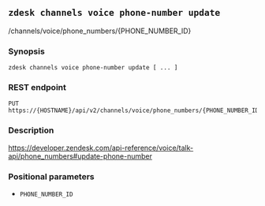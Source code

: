 ## `zdesk channels voice phone-number update`

/channels/voice/phone_numbers/{PHONE_NUMBER_ID}

### Synopsis

    zdesk channels voice phone-number update [ ... ]

### REST endpoint

    PUT https://{HOSTNAME}/api/v2/channels/voice/phone_numbers/{PHONE_NUMBER_ID}

### Description

https://developer.zendesk.com/api-reference/voice/talk-api/phone_numbers#update-phone-number

### Positional parameters

* `PHONE_NUMBER_ID`

